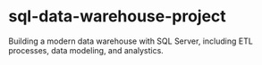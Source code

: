 # sql-data-warehouse-project
Building a modern data warehouse with SQL Server, including ETL processes, data modeling, and analystics.
